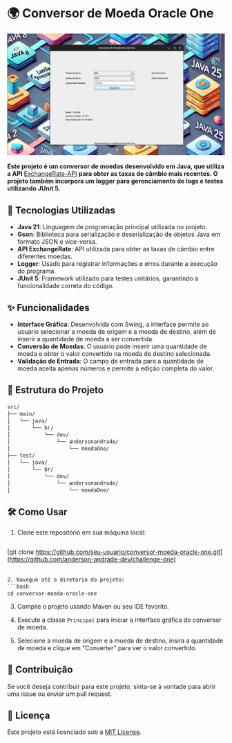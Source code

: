 # 🌍 Conversor de Moeda Oracle One

![Conversor de Moeda](https://github.com/anderson-andrade-dev/challenge-one/blob/main/src/imagens/img.png)

**Este projeto é um conversor de moedas desenvolvido em Java, que utiliza a API** [ExchangeRate-API](https://www.exchangerate-api.com/) **para obter as taxas de câmbio mais recentes. O projeto também incorpora um logger para gerenciamento de logs e testes utilizando JUnit 5.**

## 🚀 Tecnologias Utilizadas

- **Java 21**: Linguagem de programação principal utilizada no projeto.
- **Gson**: Biblioteca para serialização e deserialização de objetos Java em formato JSON e vice-versa.
- **API ExchangeRate**: API utilizada para obter as taxas de câmbio entre diferentes moedas.
- **Logger**: Usado para registrar informações e erros durante a execução do programa.
- **JUnit 5**: Framework utilizado para testes unitários, garantindo a funcionalidade correta do código.

## ✨ Funcionalidades

- **Interface Gráfica**: Desenvolvida com Swing, a interface permite ao usuário selecionar a moeda de origem e a moeda de destino, além de inserir a quantidade de moeda a ser convertida.
- **Conversão de Moedas**: O usuário pode inserir uma quantidade de moeda e obter o valor convertido na moeda de destino selecionada.
- **Validação de Entrada**: O campo de entrada para a quantidade de moeda aceita apenas números e permite a edição completa do valor.

## 📁 Estrutura do Projeto

```
src/
├── main/
│   └── java/
│       └── br/
│           └── dev/
│               └── andersonandrade/
│                   └── moedaOne/
├── test/
│   └── java/
│       └── br/
│           └── dev/
│               └── andersonandrade/
│                   └── moedaOne/
```

## 🛠️ Como Usar

1. Clone este repositório em sua máquina local:
   ```bash
  [git clone https://github.com/seu-usuario/conversor-moeda-oracle-one.git](https://github.com/anderson-andrade-dev/challenge-one)
   ```

2. Navegue até o diretório do projeto:
   ```bash
   cd conversor-moeda-oracle-one
   ```

3. Compile o projeto usando Maven ou seu IDE favorito.

4. Execute a classe `Principal` para iniciar a interface gráfica do conversor de moeda.

5. Selecione a moeda de origem e a moeda de destino, insira a quantidade de moeda e clique em "Converter" para ver o valor convertido.

## 🤝 Contribuição

Se você deseja contribuir para este projeto, sinta-se à vontade para abrir uma issue ou enviar um pull request.

## 📜 Licença

Este projeto está licenciado sob a [MIT License](LICENSE).

